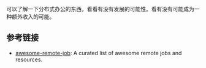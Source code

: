 可以了解一下分布式办公的东西，看看有没有发展的可能性。看有没有可能成为一种额外收入的可能。








## 参考链接
- [awesome-remote-job](https://github.com/lukasz-madon/awesome-remote-job): A curated list of awesome remote jobs and resources.